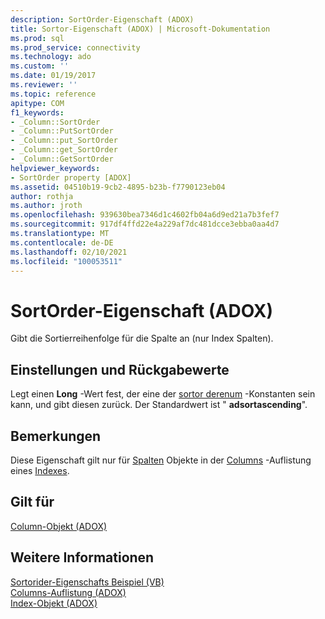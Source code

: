 ```yaml
---
description: SortOrder-Eigenschaft (ADOX)
title: Sortor-Eigenschaft (ADOX) | Microsoft-Dokumentation
ms.prod: sql
ms.prod_service: connectivity
ms.technology: ado
ms.custom: ''
ms.date: 01/19/2017
ms.reviewer: ''
ms.topic: reference
apitype: COM
f1_keywords:
- _Column::SortOrder
- _Column::PutSortOrder
- _Column::put_SortOrder
- _Column::get_SortOrder
- _Column::GetSortOrder
helpviewer_keywords:
- SortOrder property [ADOX]
ms.assetid: 04510b19-9cb2-4895-b23b-f7790123eb04
author: rothja
ms.author: jroth
ms.openlocfilehash: 939630bea7346d1c4602fb04a6d9ed21a7b3fef7
ms.sourcegitcommit: 917df4ffd22e4a229af7dc481dcce3ebba0aa4d7
ms.translationtype: MT
ms.contentlocale: de-DE
ms.lasthandoff: 02/10/2021
ms.locfileid: "100053511"
---
```

# <a name="sortorder-property-adox"></a>SortOrder-Eigenschaft (ADOX)
Gibt die Sortierreihenfolge für die Spalte an (nur Index Spalten).  
  
## <a name="settings-and-return-values"></a>Einstellungen und Rückgabewerte  
 Legt einen **Long** -Wert fest, der eine der [sortor derenum](./sortorderenum.md) -Konstanten sein kann, und gibt diesen zurück. Der Standardwert ist " **adsortascending**".  
  
## <a name="remarks"></a>Bemerkungen  
 Diese Eigenschaft gilt nur für [Spalten](./column-object-adox.md) Objekte in der [Columns](./columns-collection-adox.md) -Auflistung eines [Indexes](./index-object-adox.md).  
  
## <a name="applies-to"></a>Gilt für  
 [Column-Objekt (ADOX)](./column-object-adox.md)  
  
## <a name="see-also"></a>Weitere Informationen  
 [Sortorider-Eigenschafts Beispiel (VB)](./sortorder-property-example-vb.md)   
 [Columns-Auflistung (ADOX)](./columns-collection-adox.md)   
 [Index-Objekt (ADOX)](./index-object-adox.md)